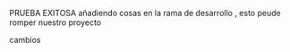 PRUEBA EXITOSA
añadiendo cosas en la rama de desarrollo , esto peude romper nuestro proyecto

cambios 
